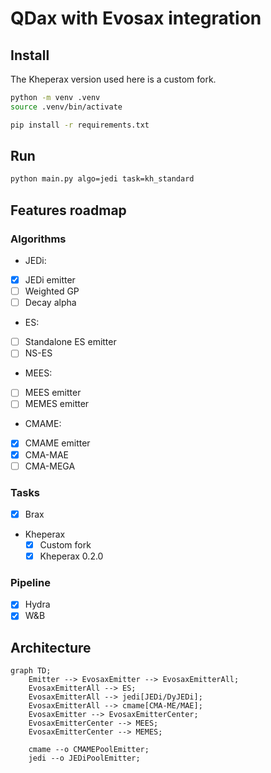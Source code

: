 # QDax with Evosax integration

## Install
The Kheperax version used here is a custom fork.

```bash
python -m venv .venv
source .venv/bin/activate

pip install -r requirements.txt
```

## Run

```bash
python main.py algo=jedi task=kh_standard
```  

## Features roadmap

### Algorithms

- JEDi:
- [X] JEDi emitter
- [ ] Weighted GP
- [ ] Decay alpha

- ES:
- [ ] Standalone ES emitter
- [ ] NS-ES

- MEES:
- [ ] MEES emitter
- [ ] MEMES emitter

- CMAME:
- [X] CMAME emitter
- [X] CMA-MAE
- [ ] CMA-MEGA

### Tasks

- [X] Brax
- Kheperax
    - [X] Custom fork
    - [X] Kheperax 0.2.0

### Pipeline

- [X] Hydra
- [X] W&B

## Architecture

```mermaid
graph TD;
    Emitter --> EvosaxEmitter --> EvosaxEmitterAll;
    EvosaxEmitterAll --> ES;
    EvosaxEmitterAll --> jedi[JEDi/DyJEDi];
    EvosaxEmitterAll --> cmame[CMA-ME/MAE];
    EvosaxEmitter --> EvosaxEmitterCenter;
    EvosaxEmitterCenter --> MEES;
    EvosaxEmitterCenter --> MEMES;

    cmame --o CMAMEPoolEmitter;
    jedi --o JEDiPoolEmitter;

```